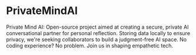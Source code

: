 # PrivateMindAI
Private Mind AI: Open-source project aimed at creating a secure, private AI conversational partner for personal reflection. Storing data locally to ensure privacy, we're seeking collaborators to build a judgment-free AI space. No coding experience? No problem. Join us in shaping empathetic tech.
